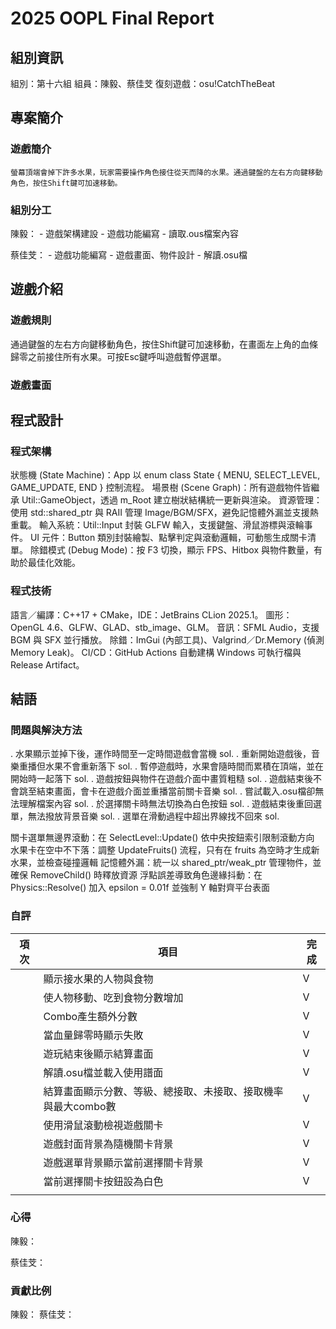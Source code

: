 # 2025 OOPL Final Report

## 組別資訊

組別：第十六組
組員：陳毅、蔡佳芠
復刻遊戲：osu!CatchTheBeat

## 專案簡介

### 遊戲簡介
    螢幕頂端會掉下許多水果，玩家需要操作角色接住從天而降的水果。通過鍵盤的左右方向鍵移動角色，按住Shift鍵可加速移動。
### 組別分工
陳毅：
    - 遊戲架構建設
    - 遊戲功能編寫
    - 讀取.ous檔案內容

蔡佳芠：
    - 遊戲功能編寫
    - 遊戲畫面、物件設計
    - 解讀.osu檔

## 遊戲介紹

### 遊戲規則
通過鍵盤的左右方向鍵移動角色，按住Shift鍵可加速移動，在畫面左上角的血條歸零之前接住所有水果。可按Esc鍵呼叫遊戲暫停選單。

### 遊戲畫面

## 程式設計

### 程式架構
狀態機 (State Machine)：App 以 enum class State { MENU, SELECT_LEVEL, GAME_UPDATE, END } 控制流程。
場景樹 (Scene Graph)：所有遊戲物件皆繼承 Util::GameObject，透過 m_Root 建立樹狀結構統一更新與渲染。
資源管理：使用 std::shared_ptr 與 RAII 管理 Image/BGM/SFX，避免記憶體外漏並支援熱重載。
輸入系統：Util::Input 封裝 GLFW 輸入，支援鍵盤、滑鼠游標與滾輪事件。
UI 元件：Button 類別封裝繪製、點擊判定與滾動邏輯，可動態生成關卡清單。
除錯模式 (Debug Mode)：按 F3 切換，顯示 FPS、Hitbox 與物件數量，有助於最佳化效能。

### 程式技術
語言／編譯：C++17 + CMake，IDE：JetBrains CLion 2025.1。
圖形：OpenGL 4.6、GLFW、GLAD、stb_image、GLM。
音訊：SFML Audio，支援 BGM 與 SFX 並行播放。
除錯：ImGui (內部工具)、Valgrind／Dr.Memory (偵測 Memory Leak)。
CI/CD：GitHub Actions 自動建構 Windows 可執行檔與 Release Artifact。

## 結語

### 問題與解決方法
. 水果顯示並掉下後，運作時間至一定時間遊戲會當機
sol. 
. 重新開始遊戲後，音樂重播但水果不會重新落下
sol. 
. 暫停遊戲時，水果會隨時間而累積在頂端，並在開始時一起落下
sol. 
. 遊戲按鈕與物件在遊戲介面中畫質粗糙
sol. 
. 遊戲結束後不會跳至結束畫面，會卡在遊戲介面並重播當前關卡音樂
sol. 
. 嘗試載入.osu檔卻無法理解檔案內容
sol. 
. 於選擇關卡時無法切換為白色按鈕
sol. 
. 遊戲結束後重回選單，無法撥放背景音樂
sol. 
. 選單在滑動過程中超出界線找不回來
sol. 

關卡選單無邊界滾動：在 SelectLevel::Update() 依中央按鈕索引限制滾動方向
水果卡在空中不下落：調整 UpdateFruits() 流程，只有在 fruits 為空時才生成新水果，並檢查碰撞邏輯
記憶體外漏：統一以 shared_ptr/weak_ptr 管理物件，並確保 RemoveChild() 時釋放資源
浮點誤差導致角色邊緣抖動：在 Physics::Resolve() 加入 epsilon = 0.01f 並強制 Y 軸對齊平台表面


### 自評

| 項次 | 項目                   | 完成 |
|------|------------------------|-------|
|     | 顯示接水果的人物與食物 |  V  |
|     | 使人物移動、吃到食物分數增加 |  V  |
|     | Combo產生額外分數  |  V  |
|     | 當血量歸零時顯示失敗  |  V  |
|     | 遊玩結束後顯示結算畫面   |  V  |
|     | 解讀.osu檔並載入使用譜面  |  V  |
|     | 結算畫面顯示分數、等級、總接取、未接取、接取機率與最大combo數   |  V  |
|     | 使用滑鼠滾動檢視遊戲關卡  |  V  |
|     | 遊戲封面背景為隨機關卡背景   |  V  |
|     | 遊戲選單背景顯示當前選擇關卡背景   |  V  |
|     | 當前選擇關卡按鈕設為白色   |  V  |
|     |    |    |

### 心得
陳毅：

蔡佳芠：

### 貢獻比例
陳毅：
蔡佳芠：